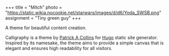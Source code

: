 +++
title = "Mitch"
photo = "https://static.wikia.nocookie.net/starwars/images/d/d6/Yoda_SWSB.png"
assignment = "Tiny green guy"
+++

A theme for beautiful content creation.
<!--more-->
Calligraphy is a theme by [Patrick A Collins](https://pacollins.com/) for [Hugo](https://gohugo.io/) static site generator. Inspired by its namesake, the theme aims to
provide a simple canvas that is elegant and ensures high readability for all
visitors.
